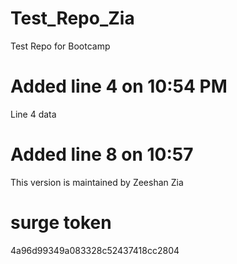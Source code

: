 # Test_Repo_Zia
 Test Repo for Bootcamp
 # Added line 4 on 10:54 PM
Line 4 data


# Added line 8 on 10:57
This version is maintained by Zeeshan Zia

# surge token
4a96d99349a083328c52437418cc2804
